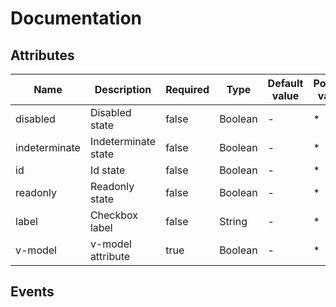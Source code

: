 # Documentation

## Attributes

| Name | Description | Required | Type | Default value | Possible values |
| --- | --- | --- | --- | --- | --- |
| disabled | Disabled state | false | Boolean | - | * |
| indeterminate | Indeterminate state | false | Boolean | - | * |
| id | Id state | false | Boolean | - | * |
| readonly | Readonly state | false | Boolean | - | * |
| label | Checkbox label | false | String | - | * |
| v-model | v-model attribute | true | Boolean | - | * |

## Events
